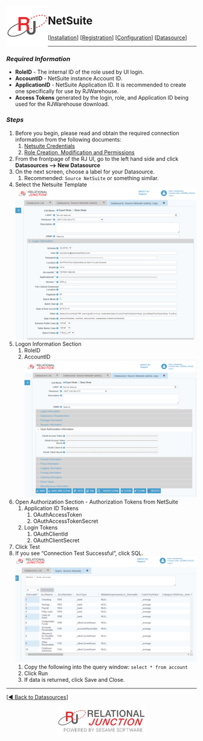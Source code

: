  <a href="http://www.sesamesoftware.com"><img align=left src="../images/RJOrbit110x110.png"></img></a>

# NetSuite

[[Installation](../guides/installguide.md)] [[Registration](../guides/RegistrationGuide.md)] [[Configuration](../guides/configurationGuide.md)] [[Datasource](../guides/DatasourceGuide.md)]

---

### *Required Information*

* **RoleID** - The internal ID of the role used by UI login.
* **AccountID** - NetSuite instance Account ID.
* **ApplicationID** - NetSuite Application ID. It is recommended to create one specifically for use by RJWarehouse.
* **Access Tokens** generated by the login, role, and Application ID being used for the RJWarehouse download.

### *Steps*

1. Before you begin, please read and obtain the required connection information from the following documents:
   1. [Netsuite Credentials](additionalinfo/NetsuiteCreds.md)
   2. [Role Creation, Modification and Permissions](additionalinfo/NetSuiteRolesandPermissions.md)
2. From the frontpage of the RJ UI, go to the left hand side and click **Datasources --> New Datasource**
3. On the next screen, choose a label for your Datasource.
   1. Recommended: ```Source NetSuite``` or something similar.
4. Select the Netsuite Template
![Datasource](../images/netsuite1.png)
5. Logon Information Section
   1. RoleID
   2. AccountID
![Tokens](../images/netsuite2.png)
6. Open Authorization Section - Authorization Tokens from NetSuite
   1. Application ID Tokens
      1. OAuthAccessToken
      2. OAuthAccessTokenSecret
   2. Login Tokens
      1. OAuthClientId
      2. OAuthClientSecret
7. Click Test
8. If you see “Connection Test Successful”, click SQL.
![SQL Window](../images/netsuite3.png)
   1.  Copy the following into the query window: `select * from account`
   2.  Click Run
   3.  If data is returned, click Save and Close.

---

[[&#9664; Back to Datasources](../datasource.md)]

<p align="center" >  <a href="http://www.sesamesoftware.com"><img align=center src="../images/poweredBy.png" height="80px"></img></a> </p>

